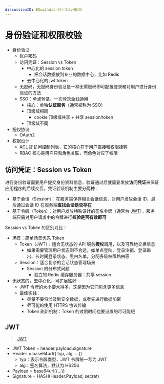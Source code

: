 ```yaml
---
discussionID: EQuq3aWis-3frfb3v4QdN
---
```

# 身份验证和权限校验

- 身份验证
  - 账户密码
  - 访问凭证：Session vs Token
    - 中心化的 session token  
      - 把会话数据放到专业的数据中心，比如 Redis
    - 去中心化的 jwt token
  - 无密码，无密码身份验证是一种无需密码即可配置登录和对用户进行身份验证的方法
  - SSO：单点登录，一次登录全线通用
    - 核心：单独**认证服务**（通常被称为 SSO）
    - 顶级域相同
      - cookie 顶级域共享 + 共享 session/token
    - 顶级域不同
- 授权协议
  - OAuth2
- 权限设计
  - ACL 即访问控制列表，它的核心在于用户直接和权限挂钩
  - RBAC 核心是用户只和角色关联，而角色对应了权限



## 访问凭证：Session vs Token 

进行身份验证需要用户提交身份资料信息，验证通过后就需要发放**访问凭证**来保证应用程序的后续交互。凭证验证机制主要分两种：

- 基于会话（Session）：在服务端保存相关会话信息，对用户发放会话 ID，最后通过会话 ID 在服务端**查找会话是否存在**
- 基于令牌（Token）：对用户发放特殊设计的签名令牌（通常为 [JWT](#jwt)），服务端只需对用户请求中的令牌进行**校验是否有效即可**

Session vs Token 的区别对比：



- 场景：简单场景优先 Token 
  - Token（JWT）：适合无状态的 API 服务**授权**调用，以及可靠地交换信息
    - 如果需要管理用户状态则不合适，如单点登陆、登录注销、登录踢出、长时间登录状态、黑白名单，分配多级权限路由等
  - Session：适合复杂的会话状态管理场景
    - Session 的分布式问题
      - 独立的 Redis 缓存服务器：共享 session
- 无状态的，去中心化，可扩展性好
  - JWT 令牌的大小要大得多，这是因为它们包含更多信息
  - 最佳实践：
    - 尽量不要将涉及到安全数据，或者先进行数据加密
    - 尽可能的使用 HTTPS 协议传输
    - Token 刷新机制：Token 的过期时间也要设置的尽可能短

## JWT

> [JWT](https://jwt.io/)

- JWT Token = header.payload.signature
- Header = base64url({ typ, alg, ...})
  - typ：表示令牌类型，JWT 令牌统一写为 JWT
  - alg：签名算法，默认为 HS256
- Payload = base64url({...})
- Signature = HASH(Header.Payload, secret)